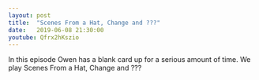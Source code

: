 ```yaml
---
layout: post
title:  "Scenes From a Hat, Change and ???"
date:   2019-06-08 21:30:00
youtube: Qfrx2hKszio
---
```


In this episode Owen has a blank card up for a serious amount of time. We play Scenes From a Hat, Change and ???